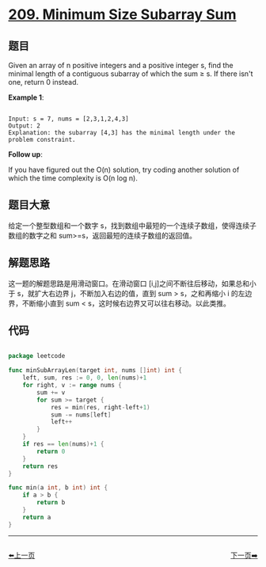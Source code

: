 # [209. Minimum Size Subarray Sum](https://leetcode.com/problems/minimum-size-subarray-sum/)

## 题目

Given an array of n positive integers and a positive integer s, find the minimal length of a contiguous subarray of which the sum ≥ s. If there isn't one, return 0 instead.

**Example 1**:

```

Input: s = 7, nums = [2,3,1,2,4,3]
Output: 2
Explanation: the subarray [4,3] has the minimal length under the problem constraint.

```

**Follow up**:       
  
If you have figured out the O(n) solution, try coding another solution of which the time complexity is O(n log n). 

## 题目大意

给定一个整型数组和一个数字 s，找到数组中最短的一个连续子数组，使得连续子数组的数字之和 sum>=s，返回最短的连续子数组的返回值。

## 解题思路

这一题的解题思路是用滑动窗口。在滑动窗口 [i,j]之间不断往后移动，如果总和小于 s，就扩大右边界 j，不断加入右边的值，直到 sum > s，之和再缩小 i 的左边界，不断缩小直到 sum < s，这时候右边界又可以往右移动。以此类推。



## 代码

```go

package leetcode

func minSubArrayLen(target int, nums []int) int {
	left, sum, res := 0, 0, len(nums)+1
	for right, v := range nums {
		sum += v
		for sum >= target {
			res = min(res, right-left+1)
			sum -= nums[left]
			left++
		}
	}
	if res == len(nums)+1 {
		return 0
	}
	return res
}

func min(a int, b int) int {
	if a > b {
		return b
	}
	return a
}

```


----------------------------------------------
<div style="display: flex;justify-content: space-between;align-items: center;">
<p><a href="https://books.halfrost.com/leetcode/ChapterFour/0200~0299/0208.Implement-Trie-Prefix-Tree/">⬅️上一页</a></p>
<p><a href="https://books.halfrost.com/leetcode/ChapterFour/0200~0299/0210.Course-Schedule-II/">下一页➡️</a></p>
</div>
